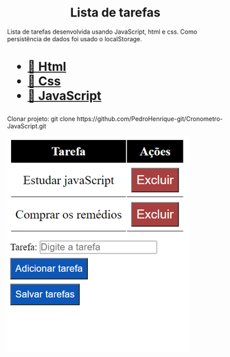 <h1 align="center">Lista de tarefas</h1>

<p align="left">
 Lista de tarefas desenvolvida usando JavaScript, html e css. Como persistência de dados foi usado o localStorage.
</p>

<h1 align="left">
    <ul>
        <li><a href="https://developer.mozilla.org/pt-BR/docs/Web/HTML">🔗 Html</a></li>
        <li><a href="https://developer.mozilla.org/pt-BR/docs/Web/CSS">🔗 Css</a></li>
        <li><a href="https://developer.mozilla.org/pt-BR/docs/Aprender/JavaScript">🔗 JavaScript</a></li>
    </ul>
</h1>

<p align="left">
    Clonar projeto: git clone https://github.com/PedroHenrique-git/Cronometro-JavaScript.git
</p>

 ![VISUAL](/imagens/img1.PNG)
